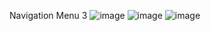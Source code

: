 Navigation Menu 3 
![image](https://github.com/html-css-jss-100-project-for-beginners/HTML-CSS-JAVA-100-project/assets/160144932/1baa1bf1-0f7f-4c1a-8759-3f1bd8700782)
![image](https://github.com/html-css-jss-100-project-for-beginners/HTML-CSS-JAVA-100-project/assets/160144932/36c673eb-8bf5-4587-94d8-804b5a5ec56a)
![image](https://github.com/html-css-jss-100-project-for-beginners/HTML-CSS-JAVA-100-project/assets/160144932/2b0a794c-affc-4a63-8876-620e22a44e11)
